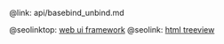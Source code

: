 @link: api/basebind_unbind.md

@seolinktop: [web ui framework](https://webix.com)
@seolink: [html treeview](https://webix.com/widget/tree/)